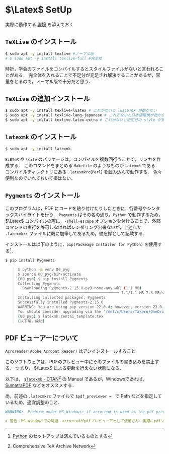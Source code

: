 # $\Latex$ SetUp

実際に動作する [環境](./00_LaTeXtestEnv) を添えておく

## `TeXLive` のインストール

```bash
$ sudo apt -y install texlive #ノーマル版
# $ sudo apt -y install texlive-full #完全体
```

時折，学会のファイルをコンパイルするとスタイルファイルがないと言われることがある．
完全体を入れることで不足分が充足され解決することがあるが，容量をとるので，ノーマル版で十分だと思う．

## `TeXLive` の追加インストール

```bash
$ sudo apt -y install texlive-luatex # これがないと luaLaTeX が動かない
$ sudo apt -y install texlive-lang-japanese # これがないと日本語環境が動かない
$ sudo apt -y install texlive-latex-extra # これがないと追加分の style が無いと言われる
```

## `latexmk` のインストール

```bash
$ sudo apt -y install latexmk
```

`BiBTeX` や `\cite` のパッケージは，コンパイルを複数回行うことで，リンカを作成する．
このコマンドをまとめる `Makefile` のようなものが `latexmk` である．
コンパイルディレクトリにある `.latexmkrc`(`Perl`) を読み込んで動作する．
色々便利なのでいれておいて損はない．

## `Pygments` のインストール

このプログラムは，PDF にコードを貼り付けたりしたときに，行番号やシンタックスハイライトを行う．
`Pygments` はその名の通り，`Python` で動作するため，$\Latex$ コンパイルの際に，`-shell-escape` オプションを付けることで，外部コマンドの実行を許可しなければレンダリング出来ないが，上述した `.latexmkrc` ファイルに既に加筆してあるため，備忘録として記載する．

インストールは以下のように，`pip(Packeage Installer for Python)` を使用する[^python]．

[^python]: [Python](./PythonSetUp.md) のセットアップは済んでいるものとする

```bash
$ pip install Pygments
```

> ```bash
> $ python -m venv 00_pyg
> $ source 00_pyg/bin/activate
> (00_pyg) $ pip install Pygments
> Collecting Pygments
>   Downloading Pygments-2.15.0-py3-none-any.whl (1.1 MB)
>      ━━━━━━━━━━━━━━━━━━━━━━━━━━━━━━━━━━━━━━━━ 1.1/1.1 MB 7.3 MB/s eta 0:00:00
> Installing collected packages: Pygments
> Successfully installed Pygments-2.15.0
> WARNING: You are using pip version 22.0.4; however, version 23.0.1 is available.
> You should consider upgrading via the '/mnt/c/Users/Takeru/OneDrive - Shizuoka University/00_lab/20230403/00_pyg/bin/python -m pip install --upgrade pip' command.
> (00_pyg) $ latexmk zentai_template.tex 
> (以下略，成功)
> ```

## PDF ビューアーについて

`Acroreader(Adobe Acrobat Reader)` はアンインストールすること

このソフトウェアは，PDFのプレビュー中にそのファイルの書き込みを禁止する．
つまり， $\Latex$ による更新を行えない状態になる．

以下は， [`$latexmk` - CTAN](https://www.ctan.org/pkg/latexmk/?lang=en)[^ctan] の Manual であるが，Windowsであれば，[SumatraPDF](https://www.sumatrapdfreader.org/free-pdf-reader) などをオススメする．

尚，前述の `.latexmkrc` ファイルで `$pdf_previewer = ` で Path などを指定しているため，適宜調整のこと．

[^ctan]: Comprehensive TeX Archive Network

```Markdown
WARNING:  Problem under MS-Windows: if acroread is used as the pdf previewer, and it is actually viewing a pdf file, the pdf file cannot be updated.  Thus makes acroread a bad choice of previewer if you use latexmk's previous-continuous mode (option -pvc) under MS-windows.  This problem does not occur if, for example, SumatraPDF or gsview is used to view pdf files.

> 警告：MS-Windowsでの問題：acroreadがpdfプレビューアとして使用され、実際にpdfファイルを表示している場合、pdfファイルを更新することはできません。 このため、MS-Windowsでlatexmkのprevious-continuous mode (option -pvc)を使用する場合、acroreadはプレビューアとして不適切な選択肢になります。 この問題は、例えば、SumatraPDFやgsviewを使用してpdfファイルを表示する場合には発生しません。
```